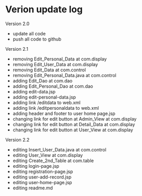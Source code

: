 # Verion update log

Version 2.0
- update all code
- push all code to github

Version 2.1
- removing Edit_Personal_Data at com.display
- removing Edit_User_Data at com.display
- removing Edit_Data at com.control
- removing Edit_Personal_Data.java at com.control
- adding Edit_Dao at com.dao
- adding Edit_Personal_Dao at com.dao
- adding edit-data.jsp
- adding edit-personal-data.jsp
- adding link /editdata to web.xml
- adding link /editpersonaldata to web.xml
- adding header and footer to user home page.jsp
- changing link for edit button at Admin_View at com.display
- changing link for edit button at Detail_Data at com.display
- changing link for edit button at User_View at com.display

Version 2.2
- editing Insert_User_Data.java at com.control
- editing User_View at com.display
- editing Create_2nd_Table at com.table
- editing login-page.jsp
- editing registration-page.jsp
- editing user-add-record.jsp
- editing user-home-page.jsp
- editing readme.md
